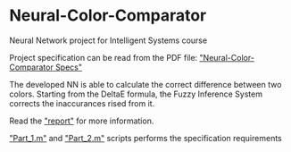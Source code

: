 # Neural-Color-Comparator

Neural Network project for Intelligent Systems course

Project specification can be read from the PDF file: [ "Neural-Color-Comparator Specs"](https://github.com/linofex/Intelligent-Transportation-System/blob/master/Contiki%20Project%20-%20NES%202017-2018.pdf)

The developed NN is able to calculate the correct difference between two colors. Starting from the DeltaE formula, the Fuzzy Inference System corrects the inaccurances rised from it.

Read the ["report"](https://github.com/linofex/Intelligent-Transportation-System/blob/master/Contiki%20Project%20-%20NES%202017-2018.pdf)
for more information.

 ["Part_1.m"](https://github.com/linofex/Neural-Color-Comparator/blob/master/Part_1.m) and  ["Part_2.m"](https://github.com/linofex/Neural-Color-Comparator/blob/master/Part_2.m)
scripts performs the specification requirements






